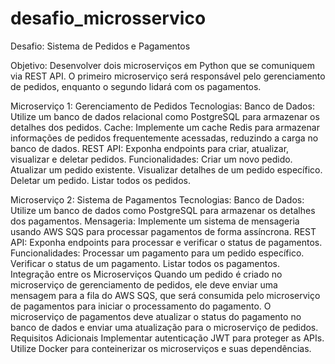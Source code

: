 # desafio_microsservico

Desafio: Sistema de Pedidos e Pagamentos

Objetivo: Desenvolver dois microserviços em Python que se comuniquem via REST API. O primeiro microserviço será responsável pelo gerenciamento de pedidos, enquanto o segundo lidará com os pagamentos.

Microserviço 1: Gerenciamento de Pedidos
Tecnologias:
Banco de Dados: Utilize um banco de dados relacional como PostgreSQL para armazenar os detalhes dos pedidos.
Cache: Implemente um cache Redis para armazenar informações de pedidos frequentemente acessadas, reduzindo a carga no banco de dados.
REST API: Exponha endpoints para criar, atualizar, visualizar e deletar pedidos.
Funcionalidades:
Criar um novo pedido.
Atualizar um pedido existente.
Visualizar detalhes de um pedido específico.
Deletar um pedido.
Listar todos os pedidos.

Microserviço 2: Sistema de Pagamentos
Tecnologias:
Banco de Dados: Utilize um banco de dados como PostgreSQL para armazenar os detalhes dos pagamentos.
Mensageria: Implemente um sistema de mensageria usando AWS SQS para processar pagamentos de forma assíncrona.
REST API: Exponha endpoints para processar e verificar o status de pagamentos.
Funcionalidades:
Processar um pagamento para um pedido específico.
Verificar o status de um pagamento.
Listar todos os pagamentos.
Integração entre os Microserviços
Quando um pedido é criado no microserviço de gerenciamento de pedidos, ele deve enviar uma mensagem para a fila do AWS SQS, que será consumida pelo microserviço de pagamentos para iniciar o processamento do pagamento.
O microserviço de pagamentos deve atualizar o status do pagamento no banco de dados e enviar uma atualização para o microserviço de pedidos.
Requisitos Adicionais
Implementar autenticação JWT para proteger as APIs.
Utilize Docker para conteinerizar os microserviços e suas dependências.